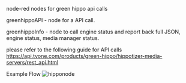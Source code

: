 node-red nodes for green hippo api calls

greenhippoAPI -  node for a API call.

greenhippoInfo - node to call engine status and report back full JSON, engine status, media manager status. 


please refer to the following guide for API calls
https://api.tvone.com/products/green-hippo/hippotizer-media-servers/rest_api.html


Example Flow
![hipponode](https://github.com/user-attachments/assets/9c149ae2-7781-4402-b36d-a834f179be39)
